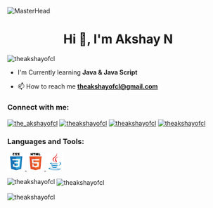 ![MasterHead](https://newrelic.com/sites/default/files/2021-04/good-programmer-banner-final.jpg)
<h1 align="center">Hi 👋, I'm Akshay N</h1>
<p align="left"> <img src="https://komarev.com/ghpvc/?username=theakshayofcl&label=Profile%20views&color=0e75b6&style=flat" alt="theakshayofcl" /> </p>

- I'm Currently learning **Java & Java Script**

- 📫 How to reach me **theakshayofcl@gmail.com**

<h3 align="left">Connect with me:</h3>
<p align="left">
<a href="https://twitter.com/the_akshayofcl" target="blank"><img align="center" src="https://raw.githubusercontent.com/rahuldkjain/github-profile-readme-generator/master/src/images/icons/Social/twitter.svg" alt="the_akshayofcl" height="30" width="40" /></a>
<a href="https://linkedin.com/in/theakshayofcl" target="blank"><img align="center" src="https://raw.githubusercontent.com/rahuldkjain/github-profile-readme-generator/master/src/images/icons/Social/linked-in-alt.svg" alt="theakshayofcl" height="30" width="40" /></a>
<a href="https://fb.com/theakshayofcl" target="blank"><img align="center" src="https://raw.githubusercontent.com/rahuldkjain/github-profile-readme-generator/master/src/images/icons/Social/facebook.svg" alt="theakshayofcl" height="30" width="40" /></a>
<a href="https://instagram.com/theakshayofcl" target="blank"><img align="center" src="https://raw.githubusercontent.com/rahuldkjain/github-profile-readme-generator/master/src/images/icons/Social/instagram.svg" alt="theakshayofcl" height="30" width="40" /></a>
</p>

<h3 align="left">Languages and Tools:</h3>
<p align="left"> <a href="https://www.w3schools.com/css/" target="_blank" rel="noreferrer"> <img src="https://raw.githubusercontent.com/devicons/devicon/master/icons/css3/css3-original-wordmark.svg" alt="css3" width="40" height="40"/> </a> <a href="https://www.w3.org/html/" target="_blank" rel="noreferrer"> <img src="https://raw.githubusercontent.com/devicons/devicon/master/icons/html5/html5-original-wordmark.svg" alt="html5" width="40" height="40"/> </a> <a href="https://www.java.com" target="_blank" rel="noreferrer"> <img src="https://raw.githubusercontent.com/devicons/devicon/master/icons/java/java-original.svg" alt="java" width="40" height="40"/> </a> </p>

<p><img align="left" src="https://github-readme-stats.vercel.app/api/top-langs?username=theakshayofcl&show_icons=true&locale=en&layout=compact" alt="theakshayofcl" /></p>

<p>&nbsp;<img align="center" src="https://github-readme-stats.vercel.app/api?username=theakshayofcl&show_icons=true&locale=en" alt="theakshayofcl" /></p>

<p><img align="center" src="https://github-readme-streak-stats.herokuapp.com/?user=theakshayofcl&" alt="theakshayofcl" /></p>
